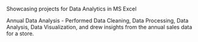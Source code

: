 Showcasing projects for Data Analytics in MS Excel

Annual Data Analysis - Performed Data Cleaning, Data Processing, Data Analysis, Data Visualization, and drew insights from the annual sales data for a store.
